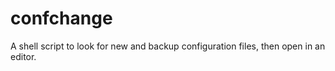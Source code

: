 # confchange
A shell script to look for new and backup configuration files, then open in an editor.
